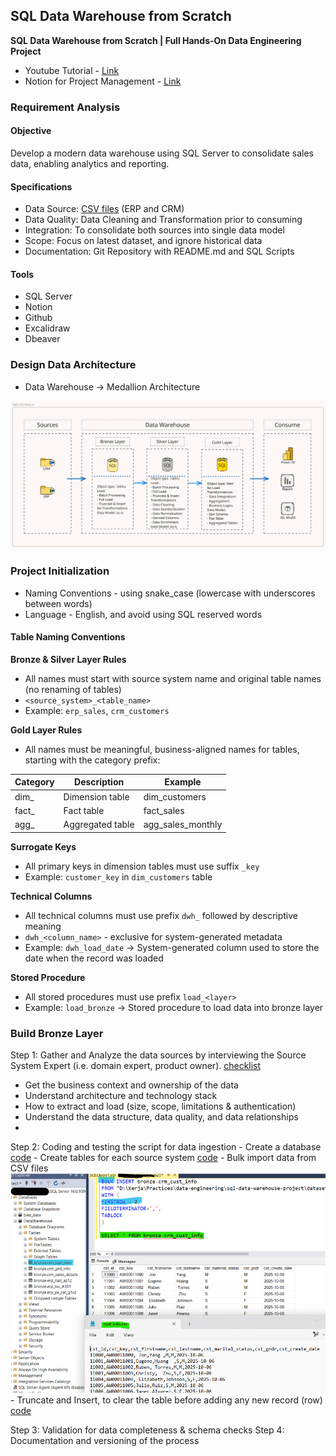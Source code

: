 ## SQL Data Warehouse from Scratch  
**SQL Data Warehouse from Scratch | Full Hands-On Data Engineering Project**

- Youtube Tutorial - [Link](https://www.youtube.com/watch?v=9GVqKuTVANE)
- Notion for Project Management - [Link](https://chlorinated-tortoise-8d2.notion.site/SQL-Data-Engineering-Project-19930acec9ca80e99c8fe4be5e1f1dc8?pvs=4)

### Requirement Analysis
#### Objective
Develop a modern data warehouse using SQL Server to consolidate sales data, enabling analytics and reporting.

#### Specifications
- Data Source: [CSV files](datasets/) (ERP and CRM) 
- Data Quality: Data Cleaning and Transformation prior to consuming
- Integration: To consolidate both sources into single data model
- Scope: Focus on latest dataset, and ignore historical data
- Documentation: Git Repository with README.md and SQL Scripts

#### Tools
- SQL Server
- Notion
- Github
- Excalidraw
- Dbeaver
  
### Design Data Architecture
- Data Warehouse -> Medallion Architecture

![Block Diagram: Data Architecture](images/data-architecture.svg)

### Project Initialization
- Naming Conventions - using snake_case (lowercase with underscores between words)
- Language - English, and avoid using SQL reserved words

 #### Table Naming Conventions
 **Bronze & Silver Layer Rules**
 - All names must start with source system name and original table names (no renaming of tables)
 - ```<source_system>_<table_name>```
 - Example: ```erp_sales```, ```crm_customers```

**Gold Layer Rules**
- All names must be meaningful, business-aligned names for tables, starting with the category prefix:

 | Category | Description | Example |
 | ------- | ----------- | -------- |
 | dim_ | Dimension table | dim_customers |
 | fact_ | Fact table | fact_sales |
 | agg_ | Aggregated table | agg_sales_monthly |

**Surrogate Keys**
- All primary keys in dimension tables must use suffix ```_key```
- Example: ```customer_key``` in ```dim_customers``` table

**Technical Columns**
- All technical columns must use prefix ```dwh_``` followed by descriptive meaning
- ```dwh_<column_name>``` - exclusive for system-generated metadata
- Example: ```dwh_load_date``` -> System-generated column used to store the date when the record was loaded

**Stored Procedure**
- All stored procedures must use prefix ```load_<layer>```
- Example: ```load_bronze``` -> Stored procedure to load data into bronze layer

### Build Bronze Layer
Step 1: Gather and Analyze the data sources by interviewing the Source System Expert (i.e. domain expert, product owner). [checklist](bonus/checklist.md)
  - Get the business context and ownership of the data
  - Understand architecture and technology stack
  - How to extract and load (size, scope, limitations & authentication)
  - Understand the data structure, data quality, and data relationships
  - 
Step 2: Coding and testing the script for data ingestion 
    - Create a database [code](scripts/0.1-init_database.sql)
    - Create tables for each source system [code](scripts/1.0-init_bronze.sql)
    - Bulk import data from CSV files 
    ![Bulk import data](images/bronze01.png)
    - Truncate and Insert, to clear the table before adding any new record (row) [code](scripts/1.1-load_bronze.sql)
  

Step 3: Validation for data completeness & schema checks
Step 4: Documentation and versioning of the process